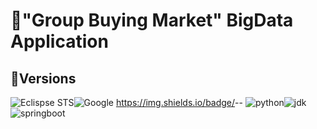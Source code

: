 # 🛒"**Group Buying Market**" BigData Application 

## 📜Versions

![Eclispse STS](<https://img.shields.io/badge/eclipse%20STS-3.9.11-green>)![Google](<https://img.shields.io/badge/Google-Login-brightgreen?logo=google>)
https://img.shields.io/badge/<LABEL>-<MESSAGE>-<COLOR>
![python](<https://img.shields.io/badge/python-3.8.2-blue?logo=python>)![jdk](<https://img.shields.io/badge/Jdk-8u251-yellowgreen?logo=java>)![springboot](<https://img.shields.io/badge/SpringBoot-2.2.7-red?logo=spring>)